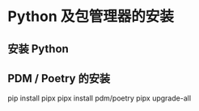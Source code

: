 # Python 及包管理器的安装

## 安装 Python

## PDM / Poetry 的安装

pip install pipx
pipx install pdm/poetry
pipx upgrade-all
